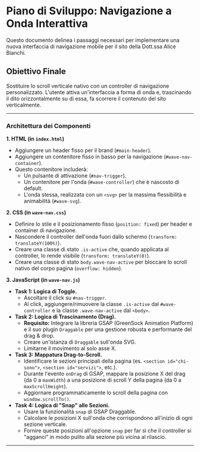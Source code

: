 # Piano di Sviluppo: Navigazione a Onda Interattiva

Questo documento delinea i passaggi necessari per implementare una nuova interfaccia di navigazione mobile per il sito della Dott.ssa Alice Bianchi.

## Obiettivo Finale

Sostituire lo scroll verticale nativo con un controller di navigazione personalizzato. L'utente attiva un'interfaccia a forma di onda e, trascinando il dito orizzontalmente su di essa, fa scorrere il contenuto del sito verticalmente.

---

### Architettura dei Componenti

**1. HTML (in `index.html`)**
- Aggiungere un header fisso per il brand (`#main-header`).
- Aggiungere un contenitore fisso in basso per la navigazione (`#wave-nav-container`).
- Questo contenitore includerà:
    - Un pulsante di attivazione (`#nav-trigger`).
    - Un contenitore per l'onda (`#wave-controller`) che è nascosto di default.
    - L'onda stessa, realizzata con un `<svg>` per la massima flessibilità e animabilità (`#wave-svg`).

**2. CSS (in `wave-nav.css`)**
- Definire lo stile e il posizionamento fisso (`position: fixed`) per header e container di navigazione.
- Nascondere il controller dell'onda fuori dallo schermo (`transform: translateY(100%)`).
- Creare una classe di stato `.is-active` che, quando applicata al controller, lo rende visibile (`transform: translateY(0)`).
- Creare una classe di stato `body.wave-nav-active` per bloccare lo scroll nativo del corpo pagina (`overflow: hidden`).

**3. JavaScript (in `wave-nav.js`)**
- **Task 1: Logica di Toggle.**
    - Ascoltare il click su `#nav-trigger`.
    - Al click, aggiungere/rimuovere la classe `.is-active` dal `#wave-controller` e la classe `.wave-nav-active` dal `<body>`.
- **Task 2: Logica di Trascinamento (Drag).**
    - **Requisito:** Integrare la libreria GSAP (GreenSock Animation Platform) e il suo plugin `Draggable` per una gestione robusta e performante del drag & drop.
    - Creare un'istanza di `Draggable` sull'onda SVG.
    - Limitarne il movimento al solo asse X.
- **Task 3: Mappatura Drag-to-Scroll.**
    - Identificare le sezioni principali della pagina (es. `<section id="chi-sono">`, `<section id="servizi">`, etc.).
    - Durante l'evento `onDrag` di GSAP, mappare la posizione X del drag (da 0 a `maxWidth`) a una posizione di scroll Y della pagina (da 0 a `maxScrollHeight`).
    - Aggiornare programmaticamente lo scroll della pagina con `window.scrollTo()`.
- **Task 4: Logica di "Snap" alle Sezioni.**
    - Usare la funzionalità `snap` di GSAP Draggable.
    - Calcolare le posizioni X sull'onda che corrispondono all'inizio di ogni sezione verticale.
    - Fornire queste posizioni all'opzione `snap` per far sì che il controller si "agganci" in modo pulito alla sezione più vicina al rilascio.

---